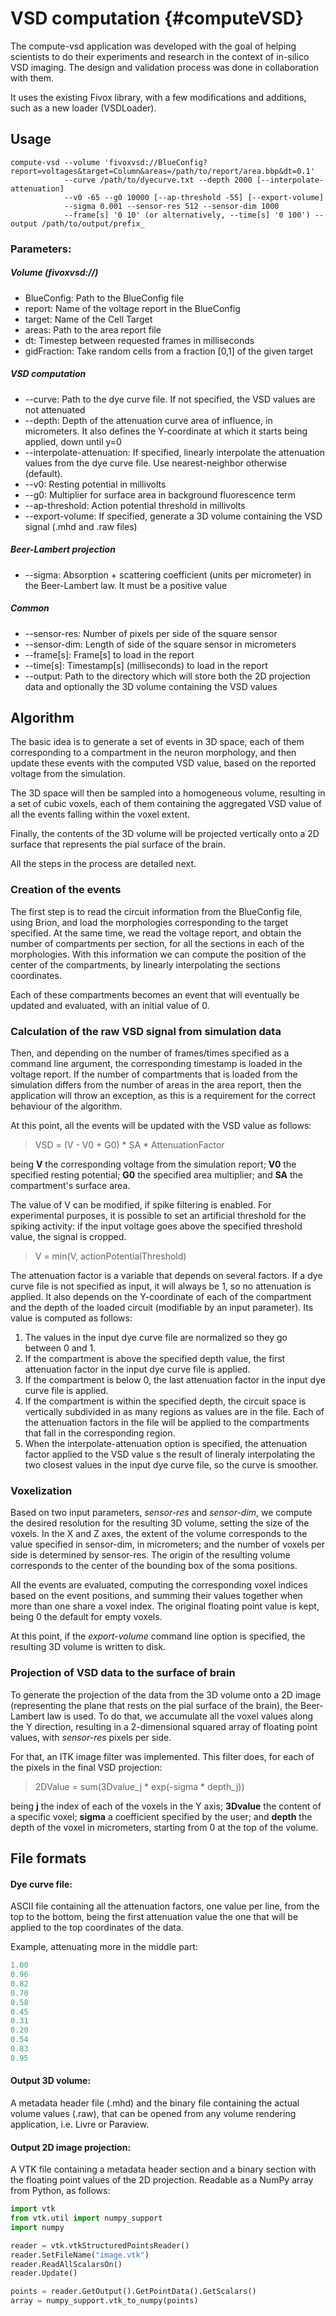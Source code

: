 VSD computation {#computeVSD}
===============

The compute-vsd application was developed with the goal of helping scientists
to do their experiments and research in the context of in-silico VSD imaging.
The design and validation process was done in collaboration with them.

It uses the existing Fivox library, with a few modifications and additions, such
as a new loader (VSDLoader).

## Usage

    compute-vsd --volume 'fivoxvsd://BlueConfig?report=voltages&target=Column&areas=/path/to/report/area.bbp&dt=0.1'
                --curve /path/to/dyecurve.txt --depth 2000 [--interpolate-attenuation]
                --v0 -65 --g0 10000 [--ap-threshold -55] [--export-volume]
                --sigma 0.001 --sensor-res 512 --sensor-dim 1000
                --frame[s] '0 10' (or alternatively, --time[s] '0 100') --output /path/to/output/prefix_

### Parameters:

##### Volume (fivoxvsd://)

* BlueConfig: Path to the BlueConfig file
* report: Name of the voltage report in the BlueConfig
* target: Name of the Cell Target
* areas: Path to the area report file
* dt: Timestep between requested frames in milliseconds
* gidFraction: Take random cells from a fraction [0,1] of the given target

##### VSD computation

* --curve: Path to the dye curve file. If not specified, the VSD values are not
attenuated
* --depth: Depth of the attenuation curve area of influence, in micrometers. It
also defines the Y-coordinate at which it starts being applied, down until y=0
* --interpolate-attenuation: If specified, linearly interpolate the attenuation
values from the dye curve file. Use nearest-neighbor otherwise (default).
* --v0: Resting potential in millivolts
* --g0: Multiplier for surface area in background fluorescence term
* --ap-threshold: Action potential threshold in millivolts
* --export-volume: If specified, generate a 3D volume containing the VSD signal
(.mhd and .raw files)

##### Beer-Lambert projection

* --sigma: Absorption + scattering coefficient (units per micrometer) in the
Beer-Lambert law. It must be a positive value

##### Common

* --sensor-res: Number of pixels per side of the square sensor
* --sensor-dim: Length of side of the square sensor in micrometers
* --frame[s]: Frame[s] to load in the report
* --time[s]: Timestamp[s] (milliseconds) to load in the report
* --output: Path to the directory which will store both the 2D projection data
and optionally the 3D volume containing the VSD values

## Algorithm

The basic idea is to generate a set of events in 3D space, each of them
corresponding to a compartment in the neuron morphology, and then update these
events with the computed VSD value, based on the reported voltage from the
simulation.

The 3D space will then be sampled into a homogeneous volume, resulting in a set
of cubic voxels, each of them containing the aggregated VSD value of all the
events falling within the voxel extent.

Finally, the contents of the 3D volume will be projected vertically onto a
2D surface that represents the pial surface of the brain.

All the steps in the process are detailed next.


### Creation of the events

The first step is to read the circuit information from the BlueConfig file,
using Brion, and load the morphologies corresponding to the target specified. At
the same time, we read the voltage report, and obtain the number of compartments
per section, for all the sections in each of the morphologies. With this
information we can compute the position of the center of the compartments,
by linearly interpolating the sections coordinates.

Each of these compartments becomes an event that will eventually be updated and
evaluated, with an initial value of 0.


### Calculation of the raw VSD signal from simulation data

Then, and depending on the number of frames/times specified as a command line
argument, the corresponding timestamp is loaded in the voltage report. If the
number of compartments that is loaded from the simulation differs from the
number of areas in the area report, then the application will throw an
exception, as this is a requirement for the correct behaviour of the algorithm.

At this point, all the events will be updated with the VSD value as follows:

> VSD = (V - V0 + G0) * SA * AttenuationFactor

being __V__ the corresponding voltage from the simulation report; __V0__ the
specified resting potential; __G0__ the specified area multiplier; and __SA__
the compartment's surface area.

The value of V can be modified, if spike filtering is enabled. For experimental
purposes, it is possible to set an artificial threshold for the spiking
activity: if the input voltage goes above the specified threshold value, the
signal is cropped.

> V = min(V, actionPotentialThreshold)

The attenuation factor is a variable that depends on several factors. If a dye
curve file is not specified as input, it will always be 1, so no attenuation is
applied. It also depends on the Y-coordinate of each of the compartment and the
depth of the loaded circuit (modifiable by an input parameter). Its value is
computed as follows:

1. The values in the input dye curve file are normalized so they go between 0
and 1.
2. If the compartment is above the specified depth value, the first attenuation
factor in the input dye curve file is applied.
3. If the compartment is below 0, the last attenuation factor in the input dye
curve file is applied.
4. If the compartment is within the specified depth, the circuit space is
vertically subdivided in as many regions as values are in the file. Each of the
attenuation factors in the file will be applied to the compartments that fall in
the corresponding region.
5. When the interpolate-attenuation option is specified, the attenuation factor
applied to the VSD value s the result of lineraly interpolating the two closest
values in the input dye curve file, so the curve is smoother.


### Voxelization

Based on two input parameters, _sensor-res_ and _sensor-dim_, we compute the
desired resolution for the resulting 3D volume, setting the size of the voxels.
In the X and Z axes, the extent of the volume corresponds to the value specified
in sensor-dim, in micrometers; and the number of voxels per side is determined
by sensor-res. The origin of the resulting volume corresponds to the center of
the bounding box of the soma positions.

All the events are evaluated, computing the corresponding voxel indices based on
the event positions, and summing their values together when more than one share
a voxel index. The original floating point value is kept, being 0 the default
for empty voxels.

At this point, if the _export-volume_ command line option is specified, the
resulting 3D volume is written to disk.


### Projection of VSD data to the surface of brain

To generate the projection of the data from the 3D volume onto a 2D image
(representing the plane that rests on the pial surface of the brain), the
Beer-Lambert law is used. To do that, we accumulate all the voxel values along
the Y direction, resulting in a 2-dimensional squared array of floating point
values, with _sensor-res_ pixels per side.

For that, an ITK image filter was implemented. This filter does, for each of the
pixels in the final VSD projection:

> 2DValue = sum(3Dvalue_j * exp(-sigma * depth_j))

being __j__ the index of each of the voxels in the Y axis; __3Dvalue__ the
content of a specific voxel; __sigma__ a coefficient specified by the user;
and __depth__ the depth of the voxel in micrometers, starting from 0 at the top
of the volume.


## File formats

#### Dye curve file:

ASCII file containing all the attenuation factors, one value per line, from the
top to the bottom, being the first attenuation value the one that will be
applied to the top coordinates of the data.

Example, attenuating more in the middle part:

```cpp
1.00
0.96
0.82
0.70
0.58
0.45
0.31
0.20
0.54
0.83
0.95
```

#### Output 3D volume:

A metadata header file (.mhd) and the binary file containing the actual volume
values (.raw), that can be opened from any volume rendering application, i.e.
Livre or Paraview.

#### Output 2D image projection:

A VTK file containing a metadata header section and a binary section with the
floating point values of the 2D projection. Readable as a NumPy array from
Python, as follows:

```py
import vtk
from vtk.util import numpy_support
import numpy

reader = vtk.vtkStructuredPointsReader()
reader.SetFileName("image.vtk")
reader.ReadAllScalarsOn()
reader.Update()

points = reader.GetOutput().GetPointData().GetScalars()
array = numpy_support.vtk_to_numpy(points)
```
